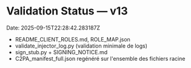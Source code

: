 # Validation Status — v13
Date: 2025-09-15T22:28:42.283187Z

- README_CLIENT_ROLES.md, ROLE_MAP.json
- validate_injector_log.py (validation minimale de logs)
- sign_stub.py + SIGNING_NOTICE.md
- C2PA_manifest_full.json regénéré sur l'ensemble des fichiers racine
